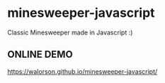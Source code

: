 # minesweeper-javascript
Classic Minesweeper made in Javascript :)
## ONLINE DEMO 
https://walorson.github.io/minesweeper-javascript/

